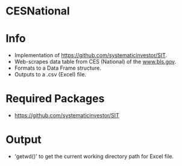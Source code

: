 # CESNational

Info
====
- Implementation of https://github.com/systematicinvestor/SIT. 
- Web-scrapes data table from CES (National) of the www.bls.gov.
- Formats to a Data Frame structure.
- Outputs to a .csv (Excel) file.

Required Packages
================
- https://github.com/systematicinvestor/SIT

Output
======
- 'getwd()' to get the current working directory path for Excel file.